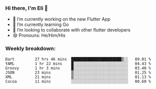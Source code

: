 ### Hi there, I'm Eli 👋
- 🔭 I’m currently working on the new Flutter App
- 🌱 I’m currently learning Go
- 🦄 I’m looking to collaborate with other flutter developers
- 😄 Pronouns: He/Him/His

### Weekly breakdown:
<!--START_SECTION:waka-->

```text
Dart         27 hrs 46 mins  ██████████████████████▒░░   89.01 %
YAML         1 hr 22 mins    █░░░░░░░░░░░░░░░░░░░░░░░░   04.43 %
Groovy       1 hr 3 mins     █░░░░░░░░░░░░░░░░░░░░░░░░   03.40 %
JSON         23 mins         ▒░░░░░░░░░░░░░░░░░░░░░░░░   01.25 %
XML          21 mins         ▒░░░░░░░░░░░░░░░░░░░░░░░░   01.13 %
Cocoa        11 mins         ░░░░░░░░░░░░░░░░░░░░░░░░░   00.60 %
```

<!--END_SECTION:waka-->
